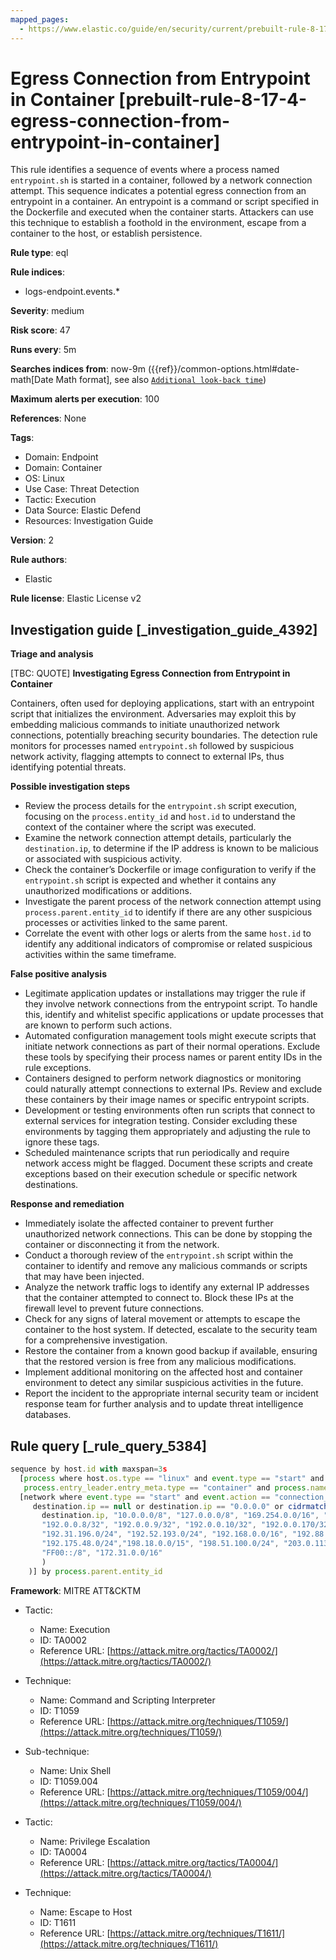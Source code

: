 ```yaml
---
mapped_pages:
  - https://www.elastic.co/guide/en/security/current/prebuilt-rule-8-17-4-egress-connection-from-entrypoint-in-container.html
---
```


# Egress Connection from Entrypoint in Container [prebuilt-rule-8-17-4-egress-connection-from-entrypoint-in-container]

This rule identifies a sequence of events where a process named `entrypoint.sh` is started in a container, followed by a network connection attempt. This sequence indicates a potential egress connection from an entrypoint in a container. An entrypoint is a command or script specified in the Dockerfile and executed when the container starts. Attackers can use this technique to establish a foothold in the environment, escape from a container to the host, or establish persistence.

**Rule type**: eql

**Rule indices**:

* logs-endpoint.events.*

**Severity**: medium

**Risk score**: 47

**Runs every**: 5m

**Searches indices from**: now-9m ({{ref}}/common-options.html#date-math[Date Math format], see also [`Additional look-back time`](docs-content://solutions/security/detect-and-alert/create-detection-rule.md#rule-schedule))

**Maximum alerts per execution**: 100

**References**: None

**Tags**:

* Domain: Endpoint
* Domain: Container
* OS: Linux
* Use Case: Threat Detection
* Tactic: Execution
* Data Source: Elastic Defend
* Resources: Investigation Guide

**Version**: 2

**Rule authors**:

* Elastic

**Rule license**: Elastic License v2

## Investigation guide [_investigation_guide_4392]

**Triage and analysis**

[TBC: QUOTE]
**Investigating Egress Connection from Entrypoint in Container**

Containers, often used for deploying applications, start with an entrypoint script that initializes the environment. Adversaries may exploit this by embedding malicious commands to initiate unauthorized network connections, potentially breaching security boundaries. The detection rule monitors for processes named `entrypoint.sh` followed by suspicious network activity, flagging attempts to connect to external IPs, thus identifying potential threats.

**Possible investigation steps**

* Review the process details for the `entrypoint.sh` script execution, focusing on the `process.entity_id` and `host.id` to understand the context of the container where the script was executed.
* Examine the network connection attempt details, particularly the `destination.ip`, to determine if the IP address is known to be malicious or associated with suspicious activity.
* Check the container’s Dockerfile or image configuration to verify if the `entrypoint.sh` script is expected and whether it contains any unauthorized modifications or additions.
* Investigate the parent process of the network connection attempt using `process.parent.entity_id` to identify if there are any other suspicious processes or activities linked to the same parent.
* Correlate the event with other logs or alerts from the same `host.id` to identify any additional indicators of compromise or related suspicious activities within the same timeframe.

**False positive analysis**

* Legitimate application updates or installations may trigger the rule if they involve network connections from the entrypoint script. To handle this, identify and whitelist specific applications or update processes that are known to perform such actions.
* Automated configuration management tools might execute scripts that initiate network connections as part of their normal operations. Exclude these tools by specifying their process names or parent entity IDs in the rule exceptions.
* Containers designed to perform network diagnostics or monitoring could naturally attempt connections to external IPs. Review and exclude these containers by their image names or specific entrypoint scripts.
* Development or testing environments often run scripts that connect to external services for integration testing. Consider excluding these environments by tagging them appropriately and adjusting the rule to ignore these tags.
* Scheduled maintenance scripts that run periodically and require network access might be flagged. Document these scripts and create exceptions based on their execution schedule or specific network destinations.

**Response and remediation**

* Immediately isolate the affected container to prevent further unauthorized network connections. This can be done by stopping the container or disconnecting it from the network.
* Conduct a thorough review of the `entrypoint.sh` script within the container to identify and remove any malicious commands or scripts that may have been injected.
* Analyze the network traffic logs to identify any external IP addresses that the container attempted to connect to. Block these IPs at the firewall level to prevent future connections.
* Check for any signs of lateral movement or attempts to escape the container to the host system. If detected, escalate to the security team for a comprehensive investigation.
* Restore the container from a known good backup if available, ensuring that the restored version is free from any malicious modifications.
* Implement additional monitoring on the affected host and container environment to detect any similar suspicious activities in the future.
* Report the incident to the appropriate internal security team or incident response team for further analysis and to update threat intelligence databases.


## Rule query [_rule_query_5384]

```js
sequence by host.id with maxspan=3s
  [process where host.os.type == "linux" and event.type == "start" and event.action == "exec" and
   process.entry_leader.entry_meta.type == "container" and process.name == "entrypoint.sh"] by process.entity_id
  [network where event.type == "start" and event.action == "connection_attempted" and not (
     destination.ip == null or destination.ip == "0.0.0.0" or cidrmatch(
       destination.ip, "10.0.0.0/8", "127.0.0.0/8", "169.254.0.0/16", "172.16.0.0/12", "192.0.0.0/24", "192.0.0.0/29",
       "192.0.0.8/32", "192.0.0.9/32", "192.0.0.10/32", "192.0.0.170/32", "192.0.0.171/32", "192.0.2.0/24",
       "192.31.196.0/24", "192.52.193.0/24", "192.168.0.0/16", "192.88.99.0/24", "224.0.0.0/4", "100.64.0.0/10",
       "192.175.48.0/24","198.18.0.0/15", "198.51.100.0/24", "203.0.113.0/24", "240.0.0.0/4", "::1", "FE80::/10",
       "FF00::/8", "172.31.0.0/16"
       )
    )] by process.parent.entity_id
```

**Framework**: MITRE ATT&CKTM

* Tactic:

    * Name: Execution
    * ID: TA0002
    * Reference URL: [https://attack.mitre.org/tactics/TA0002/](https://attack.mitre.org/tactics/TA0002/)

* Technique:

    * Name: Command and Scripting Interpreter
    * ID: T1059
    * Reference URL: [https://attack.mitre.org/techniques/T1059/](https://attack.mitre.org/techniques/T1059/)

* Sub-technique:

    * Name: Unix Shell
    * ID: T1059.004
    * Reference URL: [https://attack.mitre.org/techniques/T1059/004/](https://attack.mitre.org/techniques/T1059/004/)

* Tactic:

    * Name: Privilege Escalation
    * ID: TA0004
    * Reference URL: [https://attack.mitre.org/tactics/TA0004/](https://attack.mitre.org/tactics/TA0004/)

* Technique:

    * Name: Escape to Host
    * ID: T1611
    * Reference URL: [https://attack.mitre.org/techniques/T1611/](https://attack.mitre.org/techniques/T1611/)



